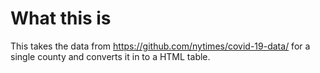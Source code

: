 # What this is

This takes the data from https://github.com/nytimes/covid-19-data/ for
a single county and converts it in to a HTML table.
